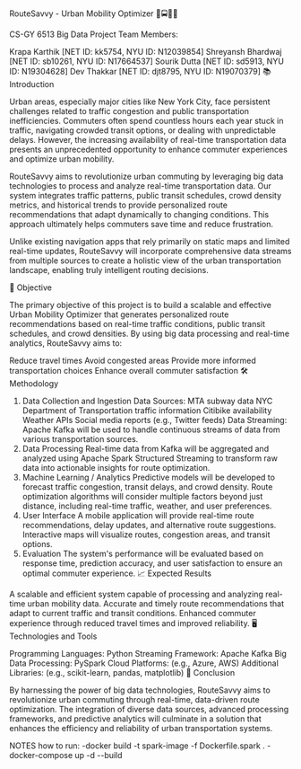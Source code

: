 RouteSavvy - Urban Mobility Optimizer 🚦🚍🚶‍♂️

CS-GY 6513 Big Data Project
Team Members:

Krapa Karthik [NET ID: kk5754, NYU ID: N12039854]
Shreyansh Bhardwaj [NET ID: sb10261, NYU ID: N17664537]
Sourik Dutta [NET ID: sd5913, NYU ID: N19304628]
Dev Thakkar [NET ID: djt8795, NYU ID: N19070379]
📚 Introduction

Urban areas, especially major cities like New York City, face persistent challenges related to traffic congestion and public transportation inefficiencies. Commuters often spend countless hours each year stuck in traffic, navigating crowded transit options, or dealing with unpredictable delays. However, the increasing availability of real-time transportation data presents an unprecedented opportunity to enhance commuter experiences and optimize urban mobility.

RouteSavvy aims to revolutionize urban commuting by leveraging big data technologies to process and analyze real-time transportation data. Our system integrates traffic patterns, public transit schedules, crowd density metrics, and historical trends to provide personalized route recommendations that adapt dynamically to changing conditions. This approach ultimately helps commuters save time and reduce frustration.

Unlike existing navigation apps that rely primarily on static maps and limited real-time updates, RouteSavvy will incorporate comprehensive data streams from multiple sources to create a holistic view of the urban transportation landscape, enabling truly intelligent routing decisions.

🎯 Objective

The primary objective of this project is to build a scalable and effective Urban Mobility Optimizer that generates personalized route recommendations based on real-time traffic conditions, public transit schedules, and crowd densities. By using big data processing and real-time analytics, RouteSavvy aims to:

Reduce travel times
Avoid congested areas
Provide more informed transportation choices
Enhance overall commuter satisfaction
🛠️ Methodology

1. Data Collection and Ingestion
Data Sources:
MTA subway data
NYC Department of Transportation traffic information
Citibike availability
Weather APIs
Social media reports (e.g., Twitter feeds)
Data Streaming:
Apache Kafka will be used to handle continuous streams of data from various transportation sources.
2. Data Processing
Real-time data from Kafka will be aggregated and analyzed using Apache Spark Structured Streaming to transform raw data into actionable insights for route optimization.
3. Machine Learning / Analytics
Predictive models will be developed to forecast traffic congestion, transit delays, and crowd density.
Route optimization algorithms will consider multiple factors beyond just distance, including real-time traffic, weather, and user preferences.
4. User Interface
A mobile application will provide real-time route recommendations, delay updates, and alternative route suggestions.
Interactive maps will visualize routes, congestion areas, and transit options.
5. Evaluation
The system's performance will be evaluated based on response time, prediction accuracy, and user satisfaction to ensure an optimal commuter experience.
📈 Expected Results

A scalable and efficient system capable of processing and analyzing real-time urban mobility data.
Accurate and timely route recommendations that adapt to current traffic and transit conditions.
Enhanced commuter experience through reduced travel times and improved reliability.
🖥️ Technologies and Tools

Programming Languages: Python
Streaming Framework: Apache Kafka
Big Data Processing: PySpark
Cloud Platforms: (e.g., Azure, AWS)
Additional Libraries: (e.g., scikit-learn, pandas, matplotlib)
📝 Conclusion

By harnessing the power of big data technologies, RouteSavvy aims to revolutionize urban commuting through real-time, data-driven route optimization. The integration of diverse data sources, advanced processing frameworks, and predictive analytics will culminate in a solution that enhances the efficiency and reliability of urban transportation systems.

NOTES
how to run: 
-docker build -t spark-image -f Dockerfile.spark .
-docker-compose up -d --build       

